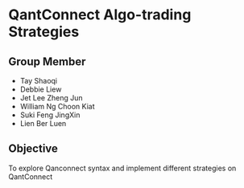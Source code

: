# QantConnect Algo-trading Strategies

## Group Member
- Tay Shaoqi
- Debbie Liew
- Jet Lee Zheng Jun
- William Ng Choon Kiat
- Suki Feng JingXin
- Lien Ber Luen


## Objective
To explore Qanconnect syntax and implement different strategies on QantConnect 
